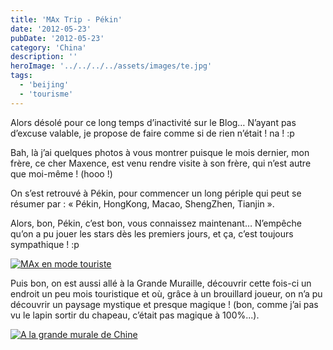 ```yaml
---
title: 'MAx Trip - Pékin'
date: '2012-05-23'
pubDate: '2012-05-23'
category: 'China'
description: ''
heroImage: '../../../../assets/images/te.jpg'
tags:
  - 'beijing'
  - 'tourisme'
---
```


Alors désolé pour ce long temps d’inactivité sur le Blog… N’ayant pas d’excuse valable, je propose de faire comme si de rien n’était ! na ! :p

Bah, là j’ai quelques photos à vous montrer puisque le mois dernier, mon frère, ce cher Maxence, est venu rendre visite à son frère, qui n’est autre que moi-même ! (hooo !)

On s’est retrouvé à Pékin, pour commencer un long périple qui peut se résumer par : « Pékin, HongKong, Macao, ShengZhen, Tianjin ».

Alors, bon, Pékin, c’est bon, vous connaissez maintenant… N’empêche qu’on a pu jouer les stars dès les premiers jours, et ça, c’est toujours sympathique ! :p

[![MAx en mode touriste](http://malparty.fr/wp-content/uploads/2013/05/012.jpg)](http://malparty.fr/wp-content/uploads/2013/05/012.jpg)

Puis bon, on est aussi allé à la Grande Muraille, découvrir cette fois-ci un endroit un peu mois touristique et où, grâce à un brouillard joueur, on n’a pu découvrir un paysage mystique et presque magique ! (bon, comme j’ai pas vu le lapin sortir du chapeau, c’était pas magique à 100%...).

[![A la grande murale de Chine](http://malparty.fr/wp-content/uploads/2013/05/022.jpg)](http://malparty.fr/wp-content/uploads/2013/05/022.jpg)
